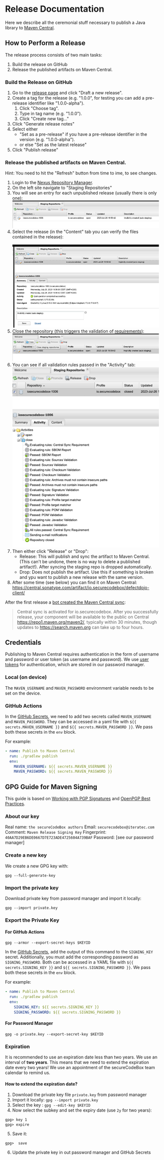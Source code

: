 # Release Documentation

Here we describe all the ceremonial stuff necessary to publish a Java library to [Maven Central](https://central.sonatype.com/).

## How to Perform a Release

The release process consists of two main tasks:

1. Build the release on GitHub
2. Release the published artifacts on Maven Central.

### Build the Release on GitHub

1. Go to the [release page](https://github.com/secureCodeBox/defectdojo-client-java/releases) and click "Draft a new release".
2. Create a tag for the release (e.g. "1.0.0", for testing you can add a pre-release identifier like "1.0.0-alpha").
   1. Click "Choose tag".
   2. Type in tag name (e.g. "1.0.0").
   3. Click "Create new tag..."
3. Click "Generate release notes"
4. Select either 
    - "Set as a pre-release" if you have a pre-release identifier in the version (e.g. "1.0.0-alpha").
    - or else "Set as the latest release"
5. Click "Publish release"

### Release the published artifacts on Maven Central.

Hint: You need to hit the "Refresh" button from time to ime, to see changes.

1. Login to the [Nexus Repository Manager](https://oss.sonatype.org/).
2. On the left site navigate to "Staging Repositories"
3. You will see an entry for each unpublished release (usually there is only one):<br>
![](./release_staging_1.png)
4. Select the release (in the "Content" tab you can verify the files contained in the release):<br>   
![](./release_staging_2.png)
5. Close the repository (this triggers the validation of [requirements][ossrh-requirements]):<br>
![](./release_staging_3.png)
6. You can see if all validation rules passed in the "Activity" tab:<br>
![](./release_staging_4.png)
7. Then either click "Release" or "Drop":
   - Release: This will publish and sync the artifact to Maven Central. (This can't be undone, there is no way to delete a published artifact!). After syncing the staging repo is dropped automatically.
   - Drop: Does not publish the artifact. Use this if something is broken and ypu want to publish a new release with the same version.
8. After some time (see below) you can find it on Maven Central: <https://central.sonatype.com/artifact/io.securecodebox/defectdojo-client/>

After the first release a [bot created the Maven Central sync][ossrh-jira-issue]:

> Central sync is activated for io.securecodebox. After you successfully release, your component will be available to the public on Central https://repo1.maven.org/maven2/, typically within 30 minutes, though updates to https://search.maven.org can take up to four hours.

## Credentials

Publishing to Maven Central requires authentication in the form of username and password or user token (as username and password). We use [user tokens][user-token] for authentication, which are stored in our password manager.

### Local (on device)

The `MAVEN_USERNAME` and `MAVEN_PASSWORD` environment variable needs to be set on the device.

### GitHub Actions

In the [GitHub Secrets][gh-secrets], we need to add two secrets called `MAVEN_USERNAME` and `MAVEN_PASSWORD`. They can be accessed in a yaml file with `${{ secrets.MAVEN_USERNAME }}` and `${{ secrets.MAVEN_PASSWORD }}`. We pass both these secrets in the `env` block.

For example:

```yaml
- name: Publish to Maven Central
  run: ./gradlew publish
  env:
    MAVEN_USERNAME: ${{ secrets.MAVEN_USERNAME }}
    MAVEN_PASSWORD: ${{ secrets.MAVEN_PASSWORD }}
```

## GPG Guide for Maven Signing

This guide is based on [Working with PGP Signatures][pgp-signatures] and [OpenPGP Best Practices][pgp-best-practices].

### About our key

Real name: `the secureCodeBox authors`
Email: `securecodebox@iteratec.com`
Comment: `Maven Release Signing Key`
Fingerprint: `40AA7D29EB6DE0667D7E723ADE4725604A739BAF`
Password: [see our password manager]

### Create a new key

We create a new GPG key with:

```shell
gpg --full-generate-key
```

### Import the private key

Download private key from password manager and import it locally:

```shell
gpg --import private.key
```

### Export the Private Key

#### For GitHub Actions

```shell
gpg --armor --export-secret-keys $KEYID
```

In the [GitHub Secrets][gh-secrets], add the output of this command to the `SIGNING_KEY` secret.
Additionally, you must add the corresponding password as `SIGNING_PASSWORD`. Both can be accessed in a YAML file with `${{ secrets.SIGNING_KEY }}` and `${{ secrets.SIGNING_PASSWORD }}`. We pass both these secrets in the `env` block.

For example:

```yaml
- name: Publish to Maven Central
  run: ./gradlew publish
  env:
    SIGNING_KEY: ${{ secrets.SIGNING_KEY }}
    SIGNING_PASSWORD: ${{ secrets.SIGNING_PASSWORD }}
```

#### For Password Manager

```shell
gpg -o private.key --export-secret-key $KEYID
```

### Expiration

It is recommended to use an expiration date less than two years. We use an interval of **two years**. This means that we need to extend the expiration date every two years! We use an appointment of the secureCodeBox team calendar to remind us.

#### How to extend the expiration date?

1. Download the private key file `private.key` from password manager
2. Import it locally:  `gpg --import private.key`
3. Select the key : `gpg --edit-key $KEYID`
4. Now select the subkey and set the expiry date (use `2y` for two years):
```shell
gpg> key 1
gpg> expire
```
5. Save it:
```shell
gpg>  save
```
6. Update the private key in out password manager and GitHub Secrets

[gh-secrets]:           https://www.theserverside.com/blog/Coffee-Talk-Java-News-Stories-and-Opinions/GitHub-Actions-Secrets-Example-Token-Tutorial
[user-token]:           https://help.sonatype.com/iqserver/managing/user-management/user-tokens
[pgp-signatures]:       https://central.sonatype.org/publish/requirements/gpg/
[pgp-best-practices]:   https://riseup.net/ru/security/message-security/openpgp/gpg-best-practices
[ossrh-jira-issue]:     https://issues.sonatype.org/browse/OSSRH-40107
[ossrh-requirements]:   https://central.sonatype.org/publish/requirements/#supply-javadoc-and-sources
